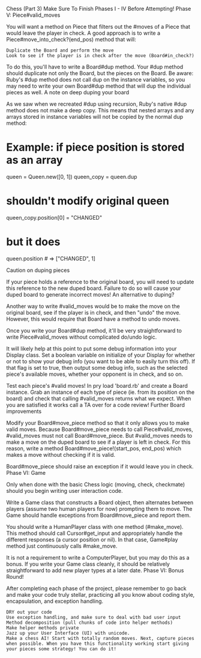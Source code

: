 Chess (Part 3)
Make Sure To Finish Phases I - IV Before Attempting!
Phase V: Piece#valid_moves

You will want a method on Piece that filters out the #moves of a Piece that would leave the player in check. A good approach is to write a Piece#move_into_check?(end_pos) method that will:

    Duplicate the Board and perform the move
    Look to see if the player is in check after the move (Board#in_check?)

To do this, you'll have to write a Board#dup method. Your #dup method should duplicate not only the Board, but the pieces on the Board. Be aware: Ruby's #dup method does not call dup on the instance variables, so you may need to write your own Board#dup method that will dup the individual pieces as well.
A note on deep duping your board

As we saw when we recreated #dup using recursion, Ruby's native #dup method does not make a deep copy. This means that nested arrays and any arrays stored in instance variables will not be copied by the normal dup method:

# Example: if piece position is stored as an array
queen = Queen.new([0, 1])
queen_copy = queen.dup

# shouldn't modify original queen
queen_copy.position[0] = "CHANGED"
# but it does
queen.position # => ["CHANGED", 1]

Caution on duping pieces

If your piece holds a reference to the original board, you will need to update this reference to the new duped board. Failure to do so will cause your duped board to generate incorrect moves!
An alternative to duping?

Another way to write #valid_moves would be to make the move on the original board, see if the player is in check, and then "undo" the move. However, this would require that Board have a method to undo moves.

Once you write your Board#dup method, it'll be very straightforward to write Piece#valid_moves without complicated do/undo logic.

It will likely help at this point to put some debug information into your Display class. Set a boolean variable on initialize of your Display for whether or not to show your debug info (you want to be able to easily turn this off). If that flag is set to true, then output some debug info, such as the selected piece's available moves, whether your opponent is in check, and so on.

Test each piece's #valid moves! In pry load 'board.rb' and create a Board instance. Grab an instance of each type of piece (ie. from its position on the board) and check that calling #valid_moves returns what we expect. When you are satisfied it works call a TA over for a code review!
Further Board improvements

Modify your Board#move_piece method so that it only allows you to make valid moves. Because Board#move_piece needs to call Piece#valid_moves, #valid_moves must not call Board#move_piece. But #valid_moves needs to make a move on the duped board to see if a player is left in check. For this reason, write a method Board#move_piece!(start_pos, end_pos) which makes a move without checking if it is valid.

Board#move_piece should raise an exception if it would leave you in check.
Phase VI: Game

Only when done with the basic Chess logic (moving, check, checkmate) should you begin writing user interaction code.

Write a Game class that constructs a Board object, then alternates between players (assume two human players for now) prompting them to move. The Game should handle exceptions from Board#move_piece and report them.

You should write a HumanPlayer class with one method (#make_move). This method should call Cursor#get_input and appropriately handle the different responses (a cursor position or nil). In that case, Game#play method just continuously calls #make_move.

It is not a requirement to write a ComputerPlayer, but you may do this as a bonus. If you write your Game class cleanly, it should be relatively straightforward to add new player types at a later date.
Phase VI: Bonus Round!

After completing each phase of the project, please remember to go back and make your code truly stellar, practicing all you know about coding style, encapsulation, and exception handling.

    DRY out your code
    Use exception handling, and make sure to deal with bad user input
    Method decomposition (pull chunks of code into helper methods)
    Make helper methods private
    Jazz up your User Interface (UI) with unicode.
    Make a chess AI! Start with totally random moves. Next, capture pieces when possible. When you have this functionality working start giving your pieces some strategy! You can do it!
